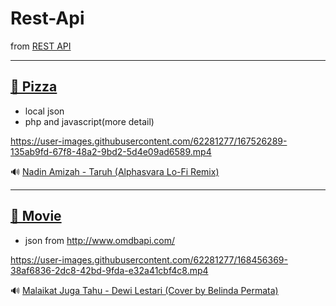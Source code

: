 # Rest-Api
from [REST API](https://www.youtube.com/playlist?list=PLFIM0718LjIW7AsIbnhFg15t9yx4H-sQ0)

___

## [🍕 Pizza](https://github.com/widigdacahya/rest-api/tree/main/studycase_pizaahut)                                                   
- local json
- php and javascript(more detail)

https://user-images.githubusercontent.com/62281277/167526289-135ab9fd-67f8-48a2-9bd2-5d4e09ad6589.mp4                     

🔊 [Nadin Amizah - Taruh (Alphasvara Lo-Fi Remix)](https://www.youtube.com/watch?v=phDKBdphXHI)

___


## [🎥 Movie](https://github.com/widigdacahya/rest-api/tree/main/studycase_pizaahut)
- json from http://www.omdbapi.com/                                     

https://user-images.githubusercontent.com/62281277/168456369-38af6836-2dc8-42bd-9fda-e32a41cbf4c8.mp4       

🔊 [Malaikat Juga Tahu - Dewi Lestari (Cover by Belinda Permata)](https://www.youtube.com/watch?v=JZ4rim1a8wo)


